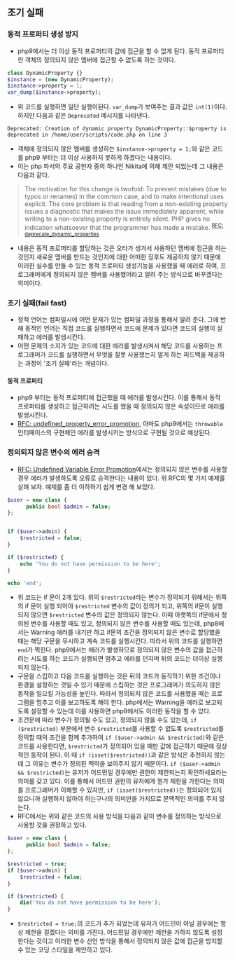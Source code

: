 ## 조기 실패

### 동적 프로퍼티 생성 방지
- php9에서는 더 이상 동적 프로퍼티의 값에 접근을 할 수 없게 된다. 동적 프로퍼티란 객체의 정의되지 않은 멤버에 접근할 수 없도록 하는 것이다.
```php
class DynamicProperty {}
$instance = (new DynamicProperty);
$instance->property = 1;
var_dump($instance->property);
```
- 위 코드를 실행하면 일단 실행이된다. `var_dump`가 보여주는 결과 값은 `int(1)`이다. 하지만 다음과 같은 `Deprecated` 메시지를 나타낸다.
```
Deprecated: Creation of dynamic property DynamicProperty::$property is deprecated in /home/user/scripts/code.php on line 3
```
- 객체에 정의되지 않은 멤버를 생성하는 `$instance->property = 1;`와 같은 코드를 php9 부터는 더 이상 사용하지 못하게 하겠다는 내용이다.
- 이는 php 파서의 주요 공헌자 중의 하나인 Nikita에 의해 제안 되었는데 그 내용은 다음과 같다.
> The motivation for this change is twofold: To prevent mistakes (due to typos or renames) in the common case, and to make intentional uses explicit. The core problem is that reading from a non-existing property issues a diagnostic that makes the issue immediately apparent, while writing to a non-existing property is entirely silent. PHP gives no indication whatsoever that the programmer has made a mistake.
<sup>[RFC: deprecate_dynamic_properties](https://wiki.php.net/rfc/deprecate_dynamic_properties)</sup>
- 내용은 동적 프로퍼티를 할당하는 것은 오타가 생겨서 사용하던 멤버에 접근을 하는 것인지 새로운 멤버를 만드는 것인지에 대한 어떠한 징후도 제공하지 않기 때문에 이러한 실수를 만들 수 있는 동적 프로퍼티 생성기능을 사용했을 때 에러로 하여, 프로그래머에게 정의되지 않은 멤버를 사용했어라고 알려 주는 방식으로 바꾸겠다는 의미이다.

### 조기 실패(fail fast)
- 정적 언어는 컴파일시에 어떤 문제가 있는 컴파일 과정을 통해서 알려 준다. 그에 반해 동적인 언어는 직접 코드를 실행하면서 코드에 문제가 있다면 코드의 실행이 실패하고 에러를 발생시킨다.
- 어떤 문제의 소지가 있는 코드에 대한 에러를 발생시켜서 해당 코드를 사용하는 프로그래머가 코드를 실행하면서 무엇을 잘못 사용했는지 알게 하는 피드백을 제공하는 과정이 '조기 실패'라는 개념이다.

#### 동적 프로퍼티
- php9 부터는 동적 프로퍼티에 접근했을 때 에러를 발생시킨다. 이를 통해서 동적 프로퍼티를 생성하고 접근하려는 시도를 했을 때 정의되지 않은 속성이므로 에러를 발생시킨다.
- [RFC: undefined_property_error_promotion](https://wiki.php.net/rfc/undefined_property_error_promotion), 아마도 php9에서는 `throwable` 인터페이스의 구현체인 에러를 발생시키는 방식으로 구현될 것으로 예상된다.

### 정의되지 않은 변수의 에러 승격
- [RFC: Undefined Variable Error Promotion](https://wiki.php.net/rfc/undefined_variable_error_promotion)에서는 정의되지 않은 변수를 사용할 경우 에러가 발생하도록 오류로 승격한다는 내용이 있다. 위 RFC의 몇 가지 예제를 살펴 보자. 예제를 좀 더 이하하기 쉽게 변경 해 보았다.
```php
$user = new class {
	  public bool $admin = false;
};


if ($user->admin) { 
    $restricted = false;
}

if ($restricted) { 
    echo 'You do not have permission to be here';
}

echo 'end';
```
- 위 코드는 if 문이 2개 있다. 위의 `$restricted`라는 변수가 정의되기 위해서는 위쪽의 if 문이 실행 되어야 `$restricted` 변수의 값이 정의가 되고, 위쪽의 if문이 실행되지 않으면 `$restricted` 변수의 값은 정의되지 않는다. 이때 아랫쪽의 if문에서 정의된 변수를 사용할 때도 있고, 정의되지 않은 변수를 사용할 때도 있는데, php8에서는 Warning 에러를 내기만 하고 if문의 조건을 정의되지 않은 변수로 할당했을 때는 해당 구문을 무시하고 계속 코드를 실행시킨다. 따라서 위의 코드를 실행하면 `end`가 찍힌다. php9에서는 에러가 발생하므로 정의되지 않은 변수의 값을 접근하려는 시도를 하는 코드가 실행되면 멈추고 에러를 던지며 뒤의 코드는 더이상 실행되지 않는다.
- 구문을 스킵하고 다음 코드를 실행하는 것은 뒤의 코드가 동작하기 위한 조건이나 환경을 설정하는 것일 수 있기 때문에 스킵하는 것은 프로그래머가 의도하지 않은 동작을 일으킬 가능성을 높인다. 따라서 정의되지 않은 코드를 사용했을 때는 프로그램을 멈추고 이를 보고하도록 해야 한다. php에서는 Warning을 에러로 보고되도록 설정할 수 있는데 이를 사용하면 php8에서도 이러한 동작을 할 수 있다.
- 조건문에 따라 변수가 정의될 수도 있고, 정의되지 않을 수도 있는데, `if ($restricted)` 부분에서 변수 `$restricted`를 사용할 수 없도록 `$restricted`를 정의할 때의 조건을 함께 추가하여 `if ($user->admin && $restricted)`와 같은 코드를 사용한다면, `$restricted`가 정의되어 있을 때만 값에 접근하기 때문에 정상적인 동작이 된다. 이 때 `if (isset($restricted))`과 같은 방식은 추천하지 않는데 그 이유는 변수가 정의된 맥락을 보여주지 않기 때문이다. `if ($user->admin && $restricted)`는 유저가 어드민일 경우에만 권한이 제한되는지 확인하세요라는 의미를 갖고 있다. 이를 통해서 어드민 권한의 유저에게 뭔가 제한을 가한다는 의미를 프로그래머가 이해할 수 있지만, `if (isset($restricted))`는 정의되어 있지 않으니까 실행하지 않아야 하는구나의 의미만을 가지므로 문맥적인 의미를 주지 않는다.
- RFC에서는 위와 같은 코드의 사용 방식을 다음과 같이 변수를 정의하는 방식으로 사용할 것을 권장하고 있다.
```php
$user = new class {
	  public bool $admin = false;
};

$restricted = true;
if ($user->admin) { 
    $restricted = false;
}

if ($restricted) { 
    die('You do not have permission to be here');
}
```
- `$restricted = true;`의 코드가 추가 되었는데 유저가 어드민이 아닐 경우에는 항상 제한을 걸겠다는 의미를 가진다. 어드민일 경우에만 제한을 가하지 않도록 설정한다는 것이고 이러한 변수 선언 방식을 통해서 정의되지 않은 값에 접근을 방지할 수 있는 코딩 스타일을 제안하고 있다.
